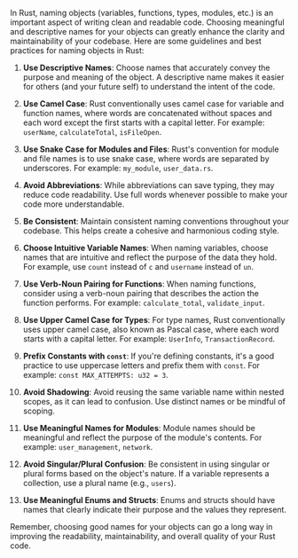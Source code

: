 In Rust, naming objects (variables, functions, types, modules, etc.) is an important aspect of writing clean and readable code. Choosing meaningful and descriptive names for your objects can greatly enhance the clarity and maintainability of your codebase. Here are some guidelines and best practices for naming objects in Rust:

1. **Use Descriptive Names**: Choose names that accurately convey the purpose and meaning of the object. A descriptive name makes it easier for others (and your future self) to understand the intent of the code.

2. **Use Camel Case**: Rust conventionally uses camel case for variable and function names, where words are concatenated without spaces and each word except the first starts with a capital letter. For example: `userName`, `calculateTotal`, `isFileOpen`.

3. **Use Snake Case for Modules and Files**: Rust's convention for module and file names is to use snake case, where words are separated by underscores. For example: `my_module`, `user_data.rs`.

4. **Avoid Abbreviations**: While abbreviations can save typing, they may reduce code readability. Use full words whenever possible to make your code more understandable.

5. **Be Consistent**: Maintain consistent naming conventions throughout your codebase. This helps create a cohesive and harmonious coding style.

6. **Choose Intuitive Variable Names**: When naming variables, choose names that are intuitive and reflect the purpose of the data they hold. For example, use `count` instead of `c` and `username` instead of `un`.

7. **Use Verb-Noun Pairing for Functions**: When naming functions, consider using a verb-noun pairing that describes the action the function performs. For example: `calculate_total`, `validate_input`.

8. **Use Upper Camel Case for Types**: For type names, Rust conventionally uses upper camel case, also known as Pascal case, where each word starts with a capital letter. For example: `UserInfo`, `TransactionRecord`.

9. **Prefix Constants with `const`**: If you're defining constants, it's a good practice to use uppercase letters and prefix them with `const`. For example: `const MAX_ATTEMPTS: u32 = 3`.

10. **Avoid Shadowing**: Avoid reusing the same variable name within nested scopes, as it can lead to confusion. Use distinct names or be mindful of scoping.

11. **Use Meaningful Names for Modules**: Module names should be meaningful and reflect the purpose of the module's contents. For example: `user_management`, `network`.

12. **Avoid Singular/Plural Confusion**: Be consistent in using singular or plural forms based on the object's nature. If a variable represents a collection, use a plural name (e.g., `users`).

13. **Use Meaningful Enums and Structs**: Enums and structs should have names that clearly indicate their purpose and the values they represent.

Remember, choosing good names for your objects can go a long way in improving the readability, maintainability, and overall quality of your Rust code.
